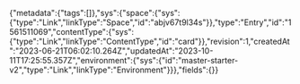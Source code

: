 {"metadata":{"tags":[]},"sys":{"space":{"sys":{"type":"Link","linkType":"Space","id":"abjv67t9l34s"}},"type":"Entry","id":"1561511069","contentType":{"sys":{"type":"Link","linkType":"ContentType","id":"card"}},"revision":1,"createdAt":"2023-06-21T06:02:10.264Z","updatedAt":"2023-10-11T17:25:55.357Z","environment":{"sys":{"id":"master-starter-v2","type":"Link","linkType":"Environment"}}},"fields":{}}